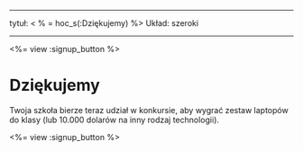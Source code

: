* * *

tytuł: < % = hoc_s(:Dziękujemy) %> Układ: szeroki

* * *

<%= view :signup_button %>

# Dziękujemy

Twoja szkoła bierze teraz udział w konkursie, aby wygrać zestaw laptopów do klasy (lub 10.000 dolarów na inny rodzaj technologii).

<%= view :signup_button %>
